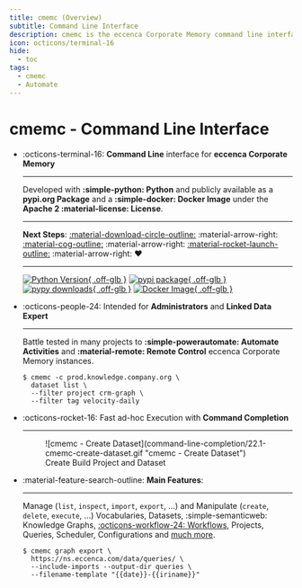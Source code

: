 ```yaml
---
title: cmemc (Overview)
subtitle: Command Line Interface
description: cmemc is the eccenca Corporate Memory command line interface.
icon: octicons/terminal-16
hide:
  - toc
tags:
  - cmemc
  - Automate
---
```

# cmemc - Command Line Interface

<div class="grid cards" markdown>

-   :octicons-terminal-16: **Command Line** interface for **eccenca Corporate Memory**

    ---

    Developed with **:simple-python: Python** and publicly available as a **pypi.org Package** and a **:simple-docker: Docker Image** under the **Apache 2 :material-license: License**.

    ---

    **Next Steps**: [:material-download-circle-outline:](installation-and-configuration/index.md) :material-arrow-right: [:material-cog-outline:](installation-and-configuration/file-based-configuration/index.md) :material-arrow-right: [:material-rocket-launch-outline:](command-line-completion/index.md) :material-arrow-right: :heart:

    ---

    [![Python Version](https://img.shields.io/pypi/pyversions/cmem-cmemc.svg "Python Version"){ .off-glb }](https://pypi.org/project/cmem-cmemc/)
    [![pypi package](https://badge.fury.io/py/cmem-cmemc.svg "pypi package"){ .off-glb }](https://pypi.python.org/pypi/cmem-cmemc/)
    [![pypy downloads](https://img.shields.io/pypi/dm/cmem-cmemc.svg "pypy downloads"){ .off-glb }](https://pypi.python.org/pypi/cmem-cmemc/)
    [![Docker Image](https://img.shields.io/badge/docker-image-blue?logo=docker&logoColor=white "Docker Image"){ .off-glb }](./using-the-docker-image/index.md)

-   :octicons-people-24: Intended for **Administrators** and **Linked Data Expert**

    ---

    Battle tested in many projects to **:simple-powerautomate: Automate Activities** and **:material-remote: Remote Control** eccenca Corporate Memory instances.

    ``` shell-session title="Example: List datasets with a specific tag and project."
    $ cmemc -c prod.knowledge.company.org \
      dataset list \
      --filter project crm-graph \
      --filter tag velocity-daily
    ```

-   :octicons-rocket-16: Fast ad-hoc Execution with **Command Completion**

    ---

    <figure markdown>
      ![cmemc - Create Dataset](command-line-completion/22.1-cmemc-create-dataset.gif "cmemc - Create Dataset")
      <figcaption>Create Build Project and Dataset</figcaption>
    </figure>


-   :material-feature-search-outline: **Main Features**:

    ---

    Manage (`list`, `inspect`, `import`, `export`, ...) and Manipulate (`create`, `delete`, `execute`, ...) Vocabularies, Datasets, :simple-semanticweb: Knowledge Graphs, [:octicons-workflow-24: Workflows](workflow-execution-and-orchestration/index.md), Projects, Queries, Scheduler, Configurations and [much more](command-reference/index.md).

    ``` shell-session title="Example: Backup the query catalog including imports."
    $ cmemc graph export \
      https://ns.eccenca.com/data/queries/ \
      --include-imports --output-dir queries \
      --filename-template "{{date}}-{{iriname}}"
    ```

</div>

